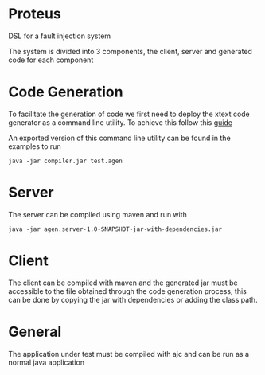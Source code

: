 # Proteus
DSL for a fault injection system

The system is divided into 3 components, the client, server and generated code for each component

# Code Generation

To facilitate the generation of code we first need to deploy the xtext code generator as a command line utility. To achieve this follow this [guide](https://goto40.github.io/self-dsl/xtext_deploy_command_line/#generate-a-command-line-version-of-the-code-generator)

An exported version of this command line utility can be found in the examples
to run

```
java -jar compiler.jar test.agen
```

# Server

The server can be compiled using maven and run with

```
java -jar agen.server-1.0-SNAPSHOT-jar-with-dependencies.jar
```

# Client

The client can be compiled with maven and the generated jar must be accessible to the file obtained through the code generation process, this can be done by copying the jar with dependencies or adding the class path.

# General

The application under test must be compiled with ajc and can be run as a normal java application
